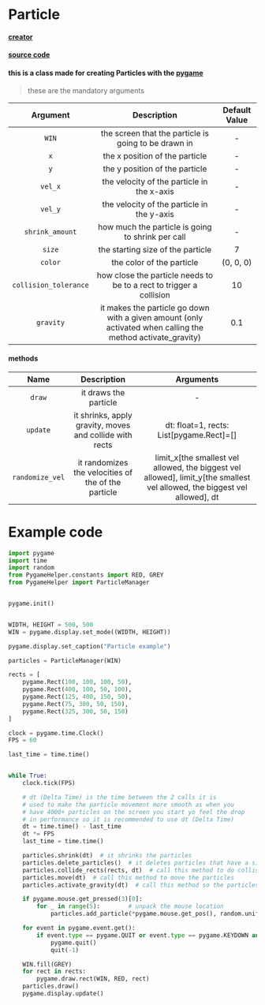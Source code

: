 # Particle

#### [creator](https://github.com/Emc2356)
#### [source code](https://github.com/Emc2356/PygameHelper)

#### this is a class made for creating Particles with the [pygame](https://www.pygame.org)
> these are the mandatory arguments

| Argument | Description | Default Value |
|:----------:|:-------------:|:---------------:|
| `WIN` | the screen that the particle is going to be drawn in | - |
| `x` | the x position of the particle | - |
| `y` | the y position of the particle | - |
| `vel_x` | the velocity of the particle in the x-axis | - |
| `vel_y` | the velocity of the particle in the y-axis | - |
| `shrink_amount` | how much the particle is going to shrink per call | - |
| `size` | the starting size of the particle | 7 |
| `color` | the color of the particle | (0, 0, 0) |
| `collision_tolerance` | how close the particle needs to be to a rect to trigger a collision | 10 |
| `gravity` | it makes the particle go down with a given amount (only activated when calling the method activate_gravity) | 0.1 |

#### methods 
| Name | Description | Arguments |
|:----:|:-----------:|:---------:|
| `draw` | it draws the particle | - |
| `update` | it shrinks, apply gravity, moves and collide with rects | dt: float=1, rects: List[pygame.Rect]=[] |
| `randomize_vel` | it randomizes the velocities of the of the particle | limit_x[the smallest vel allowed, the biggest vel allowed], limit_y[the smallest vel allowed, the biggest vel allowed], dt |

# Example code
```python
import pygame
import time
import random
from PygameHelper.constants import RED, GREY
from PygameHelper import ParticleManager


pygame.init()


WIDTH, HEIGHT = 500, 500
WIN = pygame.display.set_mode((WIDTH, HEIGHT))

pygame.display.set_caption("Particle example")

particles = ParticleManager(WIN)

rects = [
    pygame.Rect(100, 100, 100, 50),
    pygame.Rect(400, 100, 50, 100),
    pygame.Rect(125, 400, 150, 50),
    pygame.Rect(75, 300, 50, 150),
    pygame.Rect(325, 300, 50, 150)
]

clock = pygame.time.Clock()
FPS = 60

last_time = time.time()


while True:
    clock.tick(FPS)

    # dt (Delta Time) is the time between the 2 calls it is
    # used to make the particle movement more smooth as when you
    # have 4000+ particles on the screen you start yo feel the drop
    # in performance so it is recommended to use dt (Delta Time)
    dt = time.time() - last_time
    dt *= FPS
    last_time = time.time()

    particles.shrink(dt)  # it shrinks the particles
    particles.delete_particles()  # it deletes particles that have a size smaller than 0
    particles.collide_rects(rects, dt)  # call this method to do collisions with rects
    particles.move(dt)  # call this method to move the particles
    particles.activate_gravity(dt)  # call this method so the particles slowly go down the dt is optional

    if pygame.mouse.get_pressed(3)[0]:
        for _ in range(5):        # unpack the mouse location
            particles.add_particle(*pygame.mouse.get_pos(), random.uniform(-3, 3), random.uniform(-3, 3), random.uniform(0.1, 0.3), random.randrange(7, 10), (255, 255, 255), 5, 0.1)

    for event in pygame.event.get():
        if event.type == pygame.QUIT or event.type == pygame.KEYDOWN and event.key == pygame.K_ESCAPE:
            pygame.quit()
            quit(-1)

    WIN.fill(GREY)
    for rect in rects:
        pygame.draw.rect(WIN, RED, rect)
    particles.draw()
    pygame.display.update()
```
